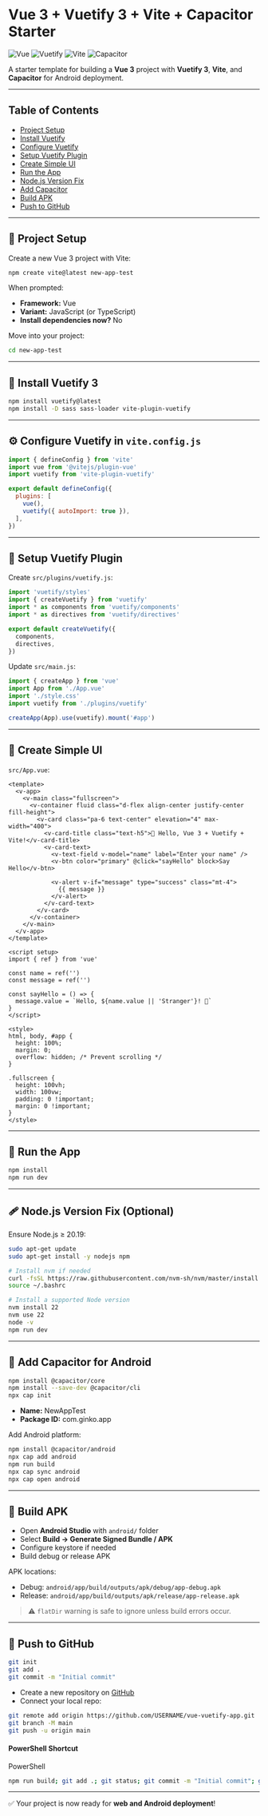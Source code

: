 # Vue 3 + Vuetify 3 + Vite + Capacitor Starter

![Vue](https://img.shields.io/badge/Vue-3.3.0-brightgreen)
![Vuetify](https://img.shields.io/badge/Vuetify-3.3.0-blue)
![Vite](https://img.shields.io/badge/Vite-4.4.0-yellow)
![Capacitor](https://img.shields.io/badge/Capacitor-5.0.0-purple)

A starter template for building a **Vue 3** project with **Vuetify 3**, **Vite**, and **Capacitor** for Android deployment.

---

## Table of Contents

* [Project Setup](#project-setup)
* [Install Vuetify](#install-vuetify)
* [Configure Vuetify](#configure-vuetify)
* [Setup Vuetify Plugin](#setup-vuetify-plugin)
* [Create Simple UI](#create-simple-ui)
* [Run the App](#run-the-app)
* [Node.js Version Fix](#nodejs-version-fix-optional)
* [Add Capacitor](#add-capacitor-for-android)
* [Build APK](#build-apk)
* [Push to GitHub](#push-to-github)

---

## 🧱 Project Setup

Create a new Vue 3 project with Vite:

```bash
npm create vite@latest new-app-test
```

When prompted:

* **Framework:** Vue
* **Variant:** JavaScript (or TypeScript)
* **Install dependencies now?** No

Move into your project:

```bash
cd new-app-test
```

---

## 🎨 Install Vuetify 3

```bash
npm install vuetify@latest
npm install -D sass sass-loader vite-plugin-vuetify
```

---

## ⚙️ Configure Vuetify in `vite.config.js`

```javascript
import { defineConfig } from 'vite'
import vue from '@vitejs/plugin-vue'
import vuetify from 'vite-plugin-vuetify'

export default defineConfig({
  plugins: [
    vue(),
    vuetify({ autoImport: true }),
  ],
})
```

---

## 🧩 Setup Vuetify Plugin

Create `src/plugins/vuetify.js`:

```javascript
import 'vuetify/styles'
import { createVuetify } from 'vuetify'
import * as components from 'vuetify/components'
import * as directives from 'vuetify/directives'

export default createVuetify({
  components,
  directives,
})
```

Update `src/main.js`:

```javascript
import { createApp } from 'vue'
import App from './App.vue'
import './style.css'
import vuetify from './plugins/vuetify'

createApp(App).use(vuetify).mount('#app')
```

---

## 🧠 Create Simple UI

`src/App.vue`:

```vue
<template>
  <v-app>
    <v-main class="fullscreen">
      <v-container fluid class="d-flex align-center justify-center fill-height">
        <v-card class="pa-6 text-center" elevation="4" max-width="400">
          <v-card-title class="text-h5">👋 Hello, Vue 3 + Vuetify + Vite!</v-card-title>
          <v-card-text>
            <v-text-field v-model="name" label="Enter your name" />
            <v-btn color="primary" @click="sayHello" block>Say Hello</v-btn>

            <v-alert v-if="message" type="success" class="mt-4">
              {{ message }}
            </v-alert>
          </v-card-text>
        </v-card>
      </v-container>
    </v-main>
  </v-app>
</template>

<script setup>
import { ref } from 'vue'

const name = ref('')
const message = ref('')

const sayHello = () => {
  message.value = `Hello, ${name.value || 'Stranger'}! 👋`
}
</script>

<style>
html, body, #app {
  height: 100%;
  margin: 0;
  overflow: hidden; /* Prevent scrolling */
}

.fullscreen {
  height: 100vh;
  width: 100vw;
  padding: 0 !important;
  margin: 0 !important;
}
</style>
```

---

## 🚀 Run the App

```bash
npm install
npm run dev
```

---

## 🩹 Node.js Version Fix (Optional)

Ensure Node.js ≥ 20.19:

```bash
sudo apt-get update
sudo apt-get install -y nodejs npm

# Install nvm if needed
curl -fsSL https://raw.githubusercontent.com/nvm-sh/nvm/master/install.sh | bash
source ~/.bashrc

# Install a supported Node version
nvm install 22
nvm use 22
node -v
npm run dev
```

---

## 🧩 Add Capacitor for Android

```bash
npm install @capacitor/core
npm install --save-dev @capacitor/cli
npx cap init
```

* **Name:** NewAppTest
* **Package ID:** com.ginko.app

Add Android platform:

```bash
npm install @capacitor/android
npx cap add android
npm run build
npx cap sync android
npx cap open android
```

---

## 📱 Build APK

* Open **Android Studio** with `android/` folder
* Select **Build → Generate Signed Bundle / APK**
* Configure keystore if needed
* Build debug or release APK

APK locations:

* Debug: `android/app/build/outputs/apk/debug/app-debug.apk`
* Release: `android/app/build/outputs/apk/release/app-release.apk`

> ⚠️ `flatDir` warning is safe to ignore unless build errors occur.

---

## 🧩 Push to GitHub

```bash
git init
git add .
git commit -m "Initial commit"
```

* Create a new repository on [GitHub](https://github.com/new)
* Connect your local repo:

```bash
git remote add origin https://github.com/USERNAME/vue-vuetify-app.git
git branch -M main
git push -u origin main
```
#### PowerShell Shortcut

PowerShell

```sh
npm run build; git add .; git status; git commit -m "Initial commit"; git push -u origin main
```
---

✅ Your project is now ready for **web and Android deployment**!
